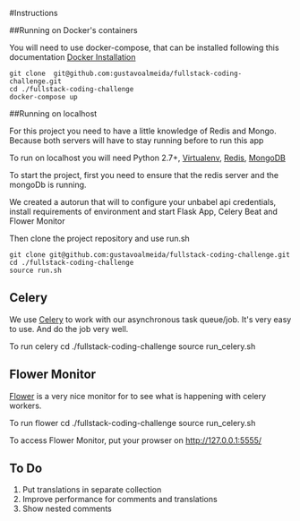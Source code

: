 #Instructions

##Running on Docker's containers

You will need to use docker-compose, that can be installed following 
this documentation [Docker Installation](https://docs.docker.com/engine/installation/)

    git clone  git@github.com:gustavoalmeida/fullstack-coding-challenge.git
    cd ./fullstack-coding-challenge
    docker-compose up


##Running on localhost

For this project you need to have a little knowledge of Redis and Mongo. 
Because both servers will have to stay running before to run this app 

To run on localhost you will need Python 2.7+, 
[Virtualenv](https://virtualenv.pypa.io/en/stable/), 
[Redis](http://redis.io/topics/quickstart), 
[MongoDB](https://docs.mongodb.com/manual/administration/install-community/)

To start the project, first you need to ensure that the redis server and the mongoDb is running.

We created a autorun that will to configure your unbabel api credentials, 
install requirements of environment and start Flask App, Celery Beat and Flower Monitor

Then clone the project repository and use run.sh

    git clone git@github.com:gustavoalmeida/fullstack-coding-challenge.git
    cd ./fullstack-coding-challenge
    source run.sh

## Celery

We use [Celery](http://www.celeryproject.org/) to work with our asynchronous task queue/job.
It's very easy to use. And do the job very well.

To run celery
    cd ./fullstack-coding-challenge
    source run_celery.sh


## Flower Monitor

[Flower](http://flower.readthedocs.io/en/latest/) is a very nice monitor 
for to see what is happening with celery workers.

To run flower
    cd ./fullstack-coding-challenge
    source run_celery.sh

To access Flower Monitor, put your prowser on http://127.0.0.1:5555/

## To Do

1. Put translations in separate collection
2. Improve performance for comments and translations
3. Show nested comments







